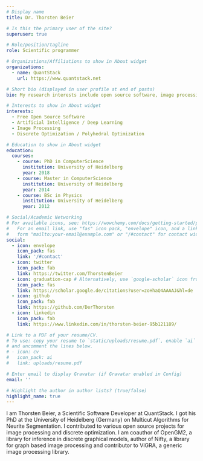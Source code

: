 ```yaml
---
# Display name
title: Dr. Thorsten Beier

# Is this the primary user of the site?
superuser: true

# Role/position/tagline
role: Scientific programmer

# Organizations/Affiliations to show in About widget
organizations:
  - name: QuantStack
    url: https://www.quantstack.net

# Short bio (displayed in user profile at end of posts)
bio: My research interests include open source software, image processing and discrete optimization.

# Interests to show in About widget
interests:
  - Free Open Source Software
  - Artificial Intelligence / Deep Learning
  - Image Processing
  - Discrete Optimization / Polyhedral Optimization

# Education to show in About widget
education:
  courses:
    - course: PhD in ComputerScience
      institution: University of Heidelberg
      year: 2018
    - course: Master in ComputerScience
      institution: University of Heidelberg
      year: 2014
    - course: BSc in Physics
      institution: University of Heidelberg
      year: 2012

# Social/Academic Networking
# For available icons, see: https://wowchemy.com/docs/getting-started/page-builder/#icons
#   For an email link, use "fas" icon pack, "envelope" icon, and a link in the
#   form "mailto:your-email@example.com" or "/#contact" for contact widget.
social:
  - icon: envelope
    icon_pack: fas
    link: '/#contact'
  - icon: twitter
    icon_pack: fab
    link: https://twitter.com/ThorstenBeier
  - icon: graduation-cap # Alternatively, use `google-scholar` icon from `ai` icon pack
    icon_pack: fas
    link: https://scholar.google.de/citations?user=zoHhaQ4AAAAJ&hl=de
  - icon: github
    icon_pack: fab
    link: https://github.com/DerThorsten
  - icon: linkedin
    icon_pack: fab
    link: https://www.linkedin.com/in/thorsten-beier-95b121189/

# Link to a PDF of your resume/CV.
# To use: copy your resume to `static/uploads/resume.pdf`, enable `ai` icons in `params.toml`,
# and uncomment the lines below.
# - icon: cv
#   icon_pack: ai
#   link: uploads/resume.pdf

# Enter email to display Gravatar (if Gravatar enabled in Config)
email: ''

# Highlight the author in author lists? (true/false)
highlight_name: true
---
```


I am Thorsten Beier, a Scientific Software Developer at QuantStack. I got his PhD at the University of Heidelberg (Germany) on Multicut Algorithms for Neurite Segmentation.
I contributed to various open source projects for image processing and discrete optimization. I am coauthor of OpenGM2, a library for inference in discrete graphical models, author of Nifty, a library for graph based image processing and contributor to VIGRA, a generic image processing library.


<!-- {{< icon name="download" pack="fas" >}} Download my {{< staticref "uploads/demo_resume.pdf" "newtab" >}}resumé{{< /staticref >}}. -->
